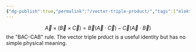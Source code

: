 ```yaml
---
{"dg-publish":true,"permalink":"/vector-triple-product/","tags":["elektromagnetiskfältteori"]}
---
```



$$\vec{A}\times(\vec{B}\times \vec{C})=\vec{B}(\vec{A}\cdot\vec{C})-\vec{C}(\vec{A}\cdot\vec{B})$$
the "BAC-CAB" rule. The vector triple prduct is a useful identity but has no simple physical meaning.